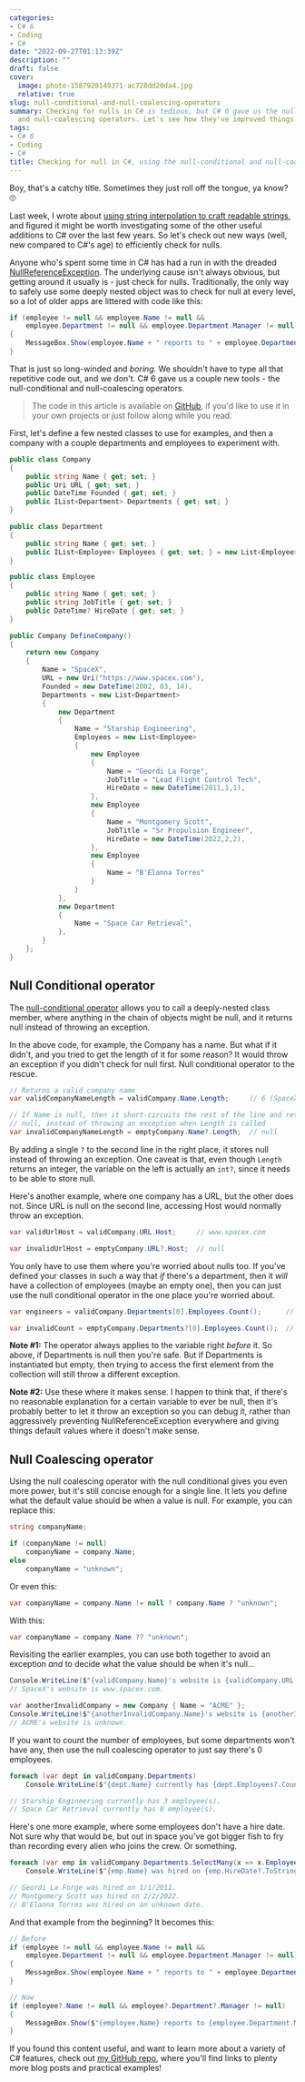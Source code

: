```yaml
---
categories:
- C# 6
- Coding
- C#
date: "2022-09-27T01:13:39Z"
description: ""
draft: false
cover:
  image: photo-1587920149371-ac728dd20da4.jpg
  relative: true
slug: null-conditional-and-null-coalescing-operators
summary: Checking for nulls in C# is tedious, but C# 6 gave us the null-conditional
  and null-coalescing operators. Let's see how they've improved things.
tags:
- C# 6
- Coding
- C#
title: Checking for null in C#, using the null-conditional and null-coalescing operators
---
```

Boy, that's a catchy title. Sometimes they just roll off the tongue, ya know? 🙄

Last week, I wrote about [using string interpolation to craft readable strings](https://grantwinney.com/using-string-interpolation-to-craft-readable-strings/), and figured it might be worth investigating some of the other useful additions to C# over the last few years. So let's check out new ways (well, new compared to C#'s age) to efficiently check for nulls.

Anyone who's spent some time in C# has had a run in with the dreaded [NullReferenceException](https://stackoverflow.com/questions/4660142/what-is-a-nullreferenceexception-and-how-do-i-fix-it). The underlying cause isn't always obvious, but getting around it usually is - just check for nulls. Traditionally, the only way to safely use some deeply nested object was to check for null at every level, so a lot of older apps are littered with code like this:

```csharp
if (employee != null && employee.Name != null &&
    employee.Department != null && employee.Department.Manager != null)
{
    MessageBox.Show(employee.Name + " reports to " + employee.Department.Manager + ".");
}
```

That is just so long-winded and _boring._ We shouldn't have to type all that repetitive code out, and we don't. C# 6 gave us a couple new tools - the null-conditional and null-coalescing operators.

> The code in this article is available on <a href="https://github.com/grantwinney/Surviving-WinForms/tree/master/ClarityConciseness/NullHandlingOperators">GitHub</a>, if you'd like to use it in your own projects or just follow along while you read.

First, let's define a few nested classes to use for examples, and then a company with a couple departments and employees to experiment with.

```csharp
public class Company
{
    public string Name { get; set; }
    public Uri URL { get; set; }
    public DateTime Founded { get; set; }
    public IList<Department> Departments { get; set; }
}

public class Department
{
    public string Name { get; set; }
    public IList<Employee> Employees { get; set; } = new List<Employee>();
}

public class Employee
{
    public string Name { get; set; }
    public string JobTitle { get; set; }
    public DateTime? HireDate { get; set; }
}
```

```csharp
public Company DefineCompany()
{
    return new Company
    {
        Name = "SpaceX",
        URL = new Uri("https://www.spacex.com"),
        Founded = new DateTime(2002, 03, 14),
        Departments = new List<Department>
        {
            new Department
            {
                Name = "Starship Engineering",
                Employees = new List<Employee>
                {
                    new Employee
                    {
                        Name = "Geordi La Forge",
                        JobTitle = "Lead Flight Control Tech",
                        HireDate = new DateTime(2011,1,1),
                    },
                    new Employee
                    {
                        Name = "Montgomery Scott",
                        JobTitle = "Sr Propulsion Engineer",
                        HireDate = new DateTime(2022,2,2),
                    },
                    new Employee
                    {
                        Name = "B'Elanna Torres"
                    }
                }
            },
            new Department
            {
                Name = "Space Car Retrieval",
            },
        }
    };
}
```

## Null Conditional operator

The [null-conditional operator](https://learn.microsoft.com/en-us/dotnet/csharp/language-reference/operators/member-access-operators#null-conditional-operators--and-) allows you to call a deeply-nested class member, where anything in the chain of objects might be null, and it returns null instead of throwing an exception.

In the above code, for example, the Company has a name. But what if it didn't, and you tried to get the length of it for some reason? It would throw an exception if you didn't check for null first. Null conditional operator to the rescue.

```csharp
// Returns a valid company name
var validCompanyNameLength = validCompany.Name.Length;     // 6 (SpaceX)

// If Name is null, then it short-circuits the rest of the line and returns
// null, instead of throwing an exception when Length is called
var invalidCompanyNameLength = emptyCompany.Name?.Length;  // null
```

By adding a single `?` to the second line in the right place, it stores null instead of throwing an exception. One caveat is that, even though `Length` returns an integer, the variable on the left is actually an `int?`, since it needs to be able to store null.

Here's another example, where one company has a URL, but the other does not. Since URL is null on the second line, accessing Host would normally throw an exception.

```csharp
var validUrlHost = validCompany.URL.Host;     // www.spacex.com

var invalidUrlHost = emptyCompany.URL?.Host;  // null
```

You only have to use them where you're worried about nulls too. If you've defined your classes in such a way that _if_ there's a department, then it _will_ have a collection of employees (maybe an empty one), then you can just use the null conditional operator in the one place you're worried about.

```csharp
var engineers = validCompany.Departments[0].Employees.Count();      // 3

var invalidCount = emptyCompany.Departments?[0].Employees.Count();  // null
```

**Note #1:** The operator always applies to the variable right _before_ it. So above, if Departments is null then you're safe. But if Departments is instantiated but empty, then trying to access the first element from the collection will still throw a different exception.

**Note #2:** Use these where it makes sense. I happen to think that, if there's no reasonable explanation for a certain variable to ever be null, then it's probably better to let it throw an exception so you can debug it, rather than aggressively preventing NullReferenceException everywhere and giving things default values where it doesn't make sense.

## Null Coalescing operator

Using the null coalescing operator with the null conditional gives you even more power, but it's still concise enough for a single line. It lets you define what the default value should be when a value is null. For example, you can replace this:

```csharp
string companyName;

if (companyName != null)
    companyName = company.Name;
else
    companyName = "unknown";
```

Or even this:

```csharp
var companyName = company.Name != null ? company.Name ? "unknown";
```

With this:

```csharp
var companyName = company.Name ?? "unknown";
```

Revisiting the earlier examples, you can use both together to avoid an exception _and_ to decide what the value should be when it's null...

```csharp
Console.WriteLine($"{validCompany.Name}'s website is {validCompany.URL.Host}.");
// SpaceX's website is www.spacex.com.

var anotherInvalidCompany = new Company { Name = "ACME" };
Console.WriteLine($"{anotherInvalidCompany.Name}'s website is {anotherInvalidCompany.URL?.Host ?? "unknown"}.");
// ACME's website is unknown.
```

If you want to count the number of employees, but some departments won't have any, then use the null coalescing operator to just say there's 0 employees.

```csharp
foreach (var dept in validCompany.Departments)
    Console.WriteLine($"{dept.Name} currently has {dept.Employees?.Count() ?? 0} employee(s).");

// Starship Engineering currently has 3 employee(s).
// Space Car Retrieval currently has 0 employee(s).
```

Here's one more example, where some employees don't have a hire date. Not sure why that would be, but out in space you've got bigger fish to fry than recording every alien who joins the crew. Or something.

```csharp
foreach (var emp in validCompany.Departments.SelectMany(x => x.Employees))
    Console.WriteLine($"{emp.Name} was hired on {emp.HireDate?.ToString("d") ?? "an unknown date"}.");

// Geordi La Forge was hired on 1/1/2011.
// Montgomery Scott was hired on 2/2/2022.
// B'Elanna Torres was hired on an unknown date.
```

And that example from the beginning? It becomes this:

```csharp
// Before
if (employee != null && employee.Name != null &&
    employee.Department != null && employee.Department.Manager != null)
{
    MessageBox.Show(employee.Name + " reports to " + employee.Department.Manager + ".");
}

// Now
if (employee?.Name != null && employee?.Department?.Manager != null)
{
    MessageBox.Show($"{employee.Name} reports to {employee.Department.Manager}.");
}
```

If you found this content useful, and want to learn more about a variety of C# features, check out [my GitHub repo](https://github.com/grantwinney/CSharpDotNetExamples), where you'll find links to plenty more blog posts and practical examples!
